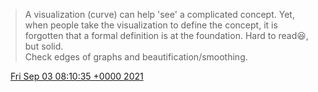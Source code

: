 > A visualization \(curve\) can help 'see' a complicated concept\. Yet, when people take the visualization to define the concept, it is forgotten that a formal definition is at the foundation\. Hard to read😆, but solid\.   
> Check edges of graphs and beautification/smoothing\.

<img src="../../media/tweet.ico" width="12" /> [Fri Sep 03 08:10:35 +0000 2021](https://twitter.com/DromerDenker/status/1433703960582443010)